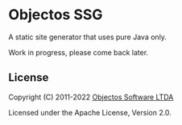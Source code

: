# Objectos SSG

A static site generator that uses pure Java only.

Work in progress, please come back later.

## License

Copyright (C) 2011-2022 [Objectos Software LTDA](https://www.objectos.com.br)

Licensed under the Apache License, Version 2.0.
